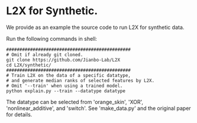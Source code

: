 # L2X for Synthetic.

We provide as an example the source code to run L2X for synthetic data. 

Run the following commands in shell:

```shell
###############################################
# Omit if already git cloned.
git clone https://github.com/Jianbo-Lab/L2X
cd L2X/synthetic/
###############################################
# Train L2X on the data of a specific datatype, 
# and generate median ranks of selected features by L2X.
# Omit '--train' when using a trained model.
python explain.py --train --datatype datatype
```

The datatype can be selected from 'orange_skin', 'XOR', 'nonlinear_additive',
and 'switch'. See 'make_data.py' and the original paper for details.

